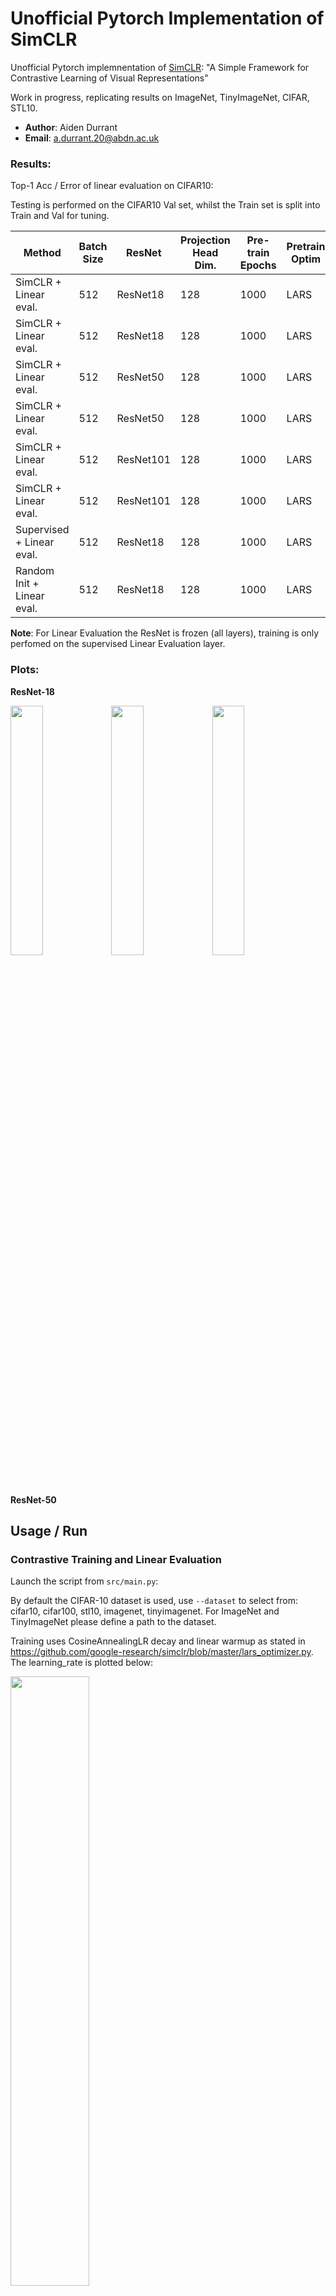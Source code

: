 # Unofficial Pytorch Implementation of SimCLR

Unofficial Pytorch implemnentation of [SimCLR](https://arxiv.org/pdf/2002.05709.pdf): "A Simple Framework for Contrastive Learning of Visual Representations"

Work in progress, replicating results on ImageNet, TinyImageNet, CIFAR, STL10.

  * **Author**: Aiden Durrant
  * **Email**: a.durrant.20@abdn.ac.uk

### Results:

Top-1 Acc / Error of linear evaluation on CIFAR10:

Testing is performed on the CIFAR10 Val set, whilst the Train set is split into Train and Val for tuning.

| Method  | Batch Size | ResNet | Projection Head Dim. | Pre-train Epochs | Pretrain Optim | Finetune Optim | Finetune LR | Eval Epochs | Acc(%) |
| ------------- | ------------- | ------------- | ------------- | ------------- | ------------- | ------------- | ------------- | ------------- | ------------- |
| SimCLR + Linear eval. | 512 | ResNet18 | 128 | 1000 | LARS | SGD | 0.01 | 100 | 88.53 |
| SimCLR + Linear eval. | 512 | ResNet18 | 128 | 1000 | LARS | LARS | 0.1 | 100 | 90.47 |
| SimCLR + Linear eval. | 512 | ResNet50 | 128 | 1000 |  LARS | SGD | 0.01 | 100  | 92.75 |
| SimCLR + Linear eval. | 512 | ResNet50 | 128 | 1000 | LARS | LARS | 0.1 | 100  | 92.45 |
| SimCLR + Linear eval. | 512 | ResNet101 | 128 | 1000 |  LARS | SGD | 0.01 | 100  | 93.98 |
| SimCLR + Linear eval. | 512 | ResNet101 | 128 | 1000 | LARS | LARS | 0.1 | 100  | 93.42 |
| Supervised + Linear eval.| 512 | ResNet18 | 128 | 1000 | LARS | LARS | 0.1 | 100 | 93.63 |
| Random Init + Linear eval.| 512 | ResNet18 | 128 | 1000 | LARS | LARS | 0.1 | 100 | 26.37 |

**Note**: For Linear Evaluation the ResNet is frozen (all layers), training is only perfomed on the supervised Linear Evaluation layer.

### Plots:

**ResNet-18**

<img src="media/resnet-18-ContrastiveLoss.png" width="32%" height="32%"><img src="media/resnet-18-acc.png" width="32%" height="32%"><img src="media/resnet-18-loss.png" width="32%" height="32%">


**ResNet-50**


## Usage / Run

### Contrastive Training and Linear Evaluation
Launch the script from `src/main.py`:

By default the CIFAR-10 dataset is used, use `--dataset` to select from: cifar10, cifar100, stl10, imagenet, tinyimagenet. For ImageNet and TinyImageNet please define a path to the dataset.

Training uses CosineAnnealingLR decay and linear warmup as stated in https://github.com/google-research/simclr/blob/master/lars_optimizer.py. The learning_rate is plotted below:

<img src="media/resnet-18-LR.png" width="50%" height="50%">

#### DistributedDataParallel

To train with **Distributed** for a slight computational speedup with multiple GPUs, use:

  `python -m torch.distributed.launch --nnodes=1 --node_rank=0 --nproc_per_node=2 --use_env main.py`


This will train on a single machine (`nnodes=1`), assigning 1 process per GPU where `nproc_per_node=2` refers to training on 2 GPUs. To train on `N` GPUs simply launch `N` processes by setting `nproc_per_node=N`.

The number of CPU threads to use per process is hard coded to `torch.set_num_threads(1)` for safety, and can be changed to `your # cpu threads / nproc_per_node` for better performance. ([fabio-deep](https://github.com/fabio-deep/Distributed-Pytorch-Boilerplate))

For more info on **multi-node** and **multi-gpu** distributed training refer to https://github.com/hgrover/pytorchdistr/blob/master/README.md

#### DataParallel

To train with traditional **nn.DataParallel** with multiple GPUs, use:

  `python main.py --no_distributed`

**Note:** The default config selects to use `--no_distributed`, therefore runnning `python main.py` runs the default hyperparameters without DistributedDataParallel.

### Linear Evaluation of a Pre-Trained Model

To evaluate the performace of a pre-trained model in a linear classification task just include the flag `--finetune` and provide a path to the pretrained model to `--load_checkpoint_dir`.

Example:

  `python main.py --no_distributed --finetune --load_checkpoint_dir ~/Documents/SimCLR-Pytorch/experiments/yyyy-mm-dd_hh-mm-ss/checkpoint.pt`

### Hyperparameters

The configuration / choice of hyperparameters for the script is handled either by command line arguments or config files.

An example config file is given at `SimCLR-Pytorch/config.conf`. Additionally, `.txt` or `.conf` files can be passed if you prefer, this is achieved using the flag `--c <PATH/TO/CONFIG.conf>`.

A list of arguments/options can be found below:

```
usage: main.py [-h] [-c MY_CONFIG] [--dataset DATASET]
               [--dataset_path DATASET_PATH] [--model MODEL]
               [--n_epochs N_EPOCHS] [--finetune_epochs FINETUNE_EPOCHS]
               [--warmup_epochs WARMUP_EPOCHS] [--batch_size BATCH_SIZE]
               [--learning_rate LEARNING_RATE]
               [--finetune_learning_rate FINETUNE_LEARNING_RATE]
               [--weight_decay WEIGHT_DECAY]
               [--finetune_weight_decay FINETUNE_WEIGHT_DECAY]
               [--optimiser OPTIMISER]
               [--finetune_optimiser FINETUNE_OPTIMISER] [--patience PATIENCE]
               [--temperature TEMPERATURE] [--jitter_d JITTER_D]
               [--jitter_p JITTER_P] [--blur_sigma BLUR_SIGMA BLUR_SIGMA]
               [--blur_p BLUR_P] [--grey_p GREY_P] [--no_twocrop]
               [--load_checkpoint_dir LOAD_CHECKPOINT_DIR] [--no_distributed]
               [--finetune] [--supervised]

Pytorch SimCLR Args that start with '--' (eg. --dataset) can also be set in a
config file (<PATH>/SimCLR-Pytorch/config.conf or specified via -c).
Config file syntax allows: key=value, flag=true, stuff=[a,b,c] (for details,
see syntax at https://goo.gl/R74nmi). If an arg is specified in more than one
place, then commandline values override config file values which override
defaults.

optional arguments:
  -h, --help            show this help message and exit
  -c MY_CONFIG, --my-config MY_CONFIG
                        config file path
  --dataset DATASET     Dataset, (Options: cifar10, cifar100, stl10, imagenet,
                        tinyimagenet).
  --dataset_path DATASET_PATH
                        Path to dataset, Not needed for TorchVision Datasets.
  --model MODEL         Model, (Options: resnet18, resnet34, resnet50,
                        resnet101, resnet152).
  --n_epochs N_EPOCHS   Number of Epochs in Contrastive Training.
  --finetune_epochs FINETUNE_EPOCHS
                        Number of Epochs in Linear Classification Training.
  --warmup_epochs WARMUP_EPOCHS
                        Number of Warmup Epochs During Contrastive Training.
  --batch_size BATCH_SIZE
                        Number of Samples Per Batch.
  --learning_rate LEARNING_RATE
                        Starting Learing Rate for Contrastive Training.
  --finetune_learning_rate FINETUNE_LEARNING_RATE
                        Starting Learing Rate for Linear Classification
                        Training.
  --weight_decay WEIGHT_DECAY
                        Contrastive Learning Weight Decay Regularisation
                        Factor.
  --finetune_weight_decay FINETUNE_WEIGHT_DECAY
                        Linear Classification Training Weight Decay
                        Regularisation Factor.
  --optimiser OPTIMISER
                        Optimiser, (Options: sgd, adam, lars).
  --finetune_optimiser FINETUNE_OPTIMISER
                        Finetune Optimiser, (Options: sgd, adam, lars).
  --patience PATIENCE   Number of Epochs to Wait for Improvement.
  --temperature TEMPERATURE
                        NT_Xent Temperature Factor
  --jitter_d JITTER_D   Distortion Factor for the Random Colour Jitter
                        Augmentation
  --jitter_p JITTER_P   Probability to Apply Random Colour Jitter Augmentation
  --blur_sigma BLUR_SIGMA BLUR_SIGMA
                        Radius to Apply Random Colour Jitter Augmentation
  --blur_p BLUR_P       Probability to Apply Gaussian Blur Augmentation
  --grey_p GREY_P       Probability to Apply Random Grey Scale
  --no_twocrop          Whether or Not to Use Two Crop Augmentation, Used to
                        Create Two Views of the Input for Contrastive
                        Learning. (Default: True)
  --load_checkpoint_dir LOAD_CHECKPOINT_DIR
                        Path to Load Pre-trained Model From.
  --no_distributed      Whether or Not to Use Distributed Training. (Default:
                        True)
  --finetune            Perform Only Linear Classification Training. (Default:
                        False)
  --supervised          Perform Supervised Pre-Training. (Default: False)
```

## Dependencies

Install dependencies with `requrements.txt`

  `pip install -r requirements.txt`

```
torch
torchvision
tensorboard
tqdm
configargparse
```

## References
  * T. Chen, et. al [SimCLR Paper](https://arxiv.org/pdf/2002.05709.pdf)


  * GoogleResearch [SimCLR](https://github.com/google-research/simclr/)


  * noahgolmant [pytorch-lars](https://github.com/noahgolmant/pytorch-lars)


  * pytorch [torchvision ResNet](https://github.com/pytorch/vision/blob/master/torchvision/models/resnet.py)


  * fabio-deep [Distributed-Pytorch-Boilerplate](https://github.com/fabio-deep/Distributed-Pytorch-Boilerplate)
# exp__last
